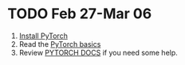 # TODO Feb 27-Mar 06

1. [Install PyTorch](https://pytorch.org/get-started/locally/)
2. Read the [PyTorch basics](https://pytorch.org/tutorials/beginner/basics/intro.html)
3. Review [PYTORCH DOCS](https://pytorch.org/docs/stable/index.html) if you need some help.
